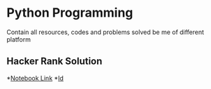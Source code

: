 # Python Programming
Contain all resources, codes and problems solved be me of different platform


## Hacker Rank Solution
*[Notebook Link](https://drive.google.com/file/d/1F5lQiU5ruqgkJWTftnMlPQmhEyETKssf/view?usp=sharing)
*[Id](https://www.hackerrank.com/vg11072001)
